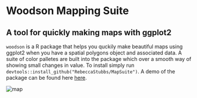 # Woodson Mapping Suite  

## A tool for quickly making maps with ggplot2  

`woodson` is a R package that helps you quckily make beautiful maps using
ggplot2 when you have a spatial polygons object and associated data.
A suite of color palletes are built into the package which over a smooth
way of showing small changes in value. To install simply run
`devtools::install_github("RebeccaStubbs/MapSuite")`. A demo of the 
package can be found here 
[here](https://rpubs.com/BeccaStubbs/introduction_to_woodson_mapping_suite).  

![map](http://i.imgur.com/6dJRZ5n.png)


